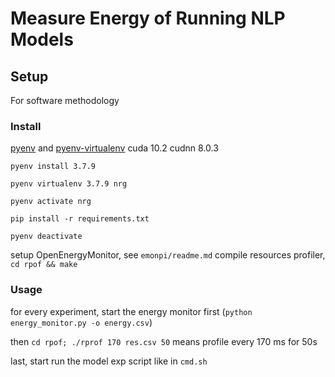 # Measure Energy of Running NLP Models

## Setup

For software methodology

### Install

[pyenv](https://github.com/pyenv/pyenv) and [pyenv-virtualenv](https://github.com/pyenv/pyenv-virtualenv)
cuda 10.2 cudnn 8.0.3

`pyenv install 3.7.9`

`pyenv virtualenv 3.7.9 nrg`

`pyenv activate nrg`

`pip install -r requirements.txt`

`pyenv deactivate`

setup OpenEnergyMonitor, see `emonpi/readme.md`
compile resources profiler, `cd rpof && make`

### Usage

for every experiment, start the energy monitor first (`python energy_monitor.py -o energy.csv`)

then `cd rpof; ./rprof 170 res.csv 50` means profile every 170 ms for 50s

last, start run the model exp script like in `cmd.sh`
